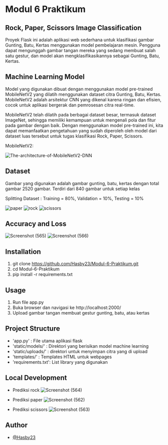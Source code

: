 # Modul 6 Praktikum

## Rock, Paper, Scissors Image Classification
Proyek Flask ini adalah aplikasi web sederhana untuk klasifikasi gambar Gunting, Batu, Kertas menggunakan model pembelajaran mesin. Pengguna dapat mengunggah gambar tangan mereka yang sedang membuat salah satu gestur, dan model akan mengklasifikasikannya sebagai Gunting, Batu, Kertas.

## Machine Learning Model
Model yang digunakan dibuat dengan menggunakan model pre-trained MobileNetV2 yang dilatih menggunakan dataset citra Gunting, Batu, Kertas. MobileNetV2 adalah arsitektur CNN yang dikenal karena ringan dan efisien, cocok untuk aplikasi bergerak dan pemrosesan citra real-time.

MobileNetV2 telah dilatih pada berbagai dataset besar, termasuk dataset ImageNet, sehingga memiliki kemampuan untuk mengenali pola dan fitur pada gambar dengan baik. Dengan menggunakan model pre-trained ini, kita dapat memanfaatkan pengetahuan yang sudah diperoleh oleh model dari dataset luas tersebut untuk tugas klasifikasi Rock, Paper, Scissors.

MobileNetV2:

![The-architecture-of-MobileNetV2-DNN](https://github.com/Hasby23/Modul-6-Praktikum/assets/71579603/aff90afd-3418-457d-a9a3-b592eb82d449)

## Dataset
Gambar yang digunakan adalah gambar gunting, batu, kertas dengan total gambar 2520 gambar. Terdiri dari 840 gambar untuk setiap kelas

Splitting Dataset : Training = 80%, Validation = 10%, Testing = 10%


![paper](https://github.com/Hasby23/Modul-6-Praktikum/assets/71579603/19484e39-6e6b-4aff-b694-857c1c74a54d)
![rock](https://github.com/Hasby23/Modul-6-Praktikum/assets/71579603/b49d0e6e-84d7-44cd-8c90-5f331af9beef)
![scissors](https://github.com/Hasby23/Modul-6-Praktikum/assets/71579603/549715ab-4e21-4af7-9ce5-431550c246c9)

## Accuracy and Loss
![Screenshot (565)](https://github.com/Hasby23/Modul-6-Praktikum/assets/71579603/24d8f712-e4ae-4e3a-bec9-375602eb2ac1)
![Screenshot (566)](https://github.com/Hasby23/Modul-6-Praktikum/assets/71579603/4a0ad774-2553-416b-b560-d8f934691d2f)

## Installation
1. git clone https://github.com/Hasby23/Modul-6-Praktikum.git
2. cd Modul-6-Praktikum
3. pip install -r requirements.txt

## Usage
1. Run file app.py
2. Buka browser dan navigasi ke http://localhost:2000/
3. Upload gambar tangan membuat gestur gunting, batu, atau kertas

## Project Structure
- 'app.py'          : File utama aplikasi flask
- 'static/models/'  : Direktori yang berisikan model machine learning
- 'static/uploads/' : direktori untuk menyimpan citra yang di upload
- 'templates/'      : Templates HTML untuk webpages
- 'requirements.txt': List library yang digunakan

## Local Development
- Prediksi rock
![Screenshot (564)](https://github.com/Hasby23/Modul-6-Praktikum/assets/71579603/bdcbf10a-93fa-4c29-ac94-ee1192150ac7)

- Prediksi paper
![Screenshot (562)](https://github.com/Hasby23/Modul-6-Praktikum/assets/71579603/eb8cd576-ca6e-4824-9610-26ed3c216073)

- Prediksi scissors
![Screenshot (563)](https://github.com/Hasby23/Modul-6-Praktikum/assets/71579603/cc898b23-29d2-4b3d-9209-61ab6581af04)

## Author
- [@Hasby23](https://www.github.com/Hasby23)


